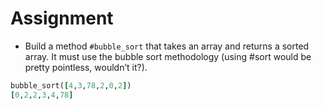 # Assignment
* Build a method `#bubble_sort` that takes an array and returns a sorted array. It must use the bubble sort methodology (using #sort would be pretty pointless, wouldn’t it?).
```ruby
bubble_sort([4,3,78,2,0,2])
[0,2,2,3,4,78]
```